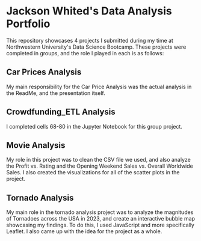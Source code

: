 # Jackson Whited's Data Analysis Portfolio

This repository showcases 4 projects I submitted during my time at Northwestern University's Data Science Bootcamp. These projects were completed in groups, and the role I played in each is as follows:

## Car Prices Analysis

My main responsibility for the Car Price Analysis was the actual analysis in the ReadMe, and the presentation itself. 

## Crowdfunding_ETL Analysis

I completed cells 68-80 in the Jupyter Notebook for this group project.

## Movie Analysis

My role in this project was to clean the CSV file we used, and also analyze the Profit vs. Rating and the Opening Weekend Sales vs. Overall Worldwide Sales. I also created the visualizations for all of the scatter plots in the project. 

## Tornado Analysis

My main role in the tornado analysis project was to analyze the magnitudes of Tornadoes across the USA in 2023, and create an interactive bubble map showcasing my findings. To do this, I used JavaScript and more specifically Leaflet. I also came up with the idea for the project as a whole. 



